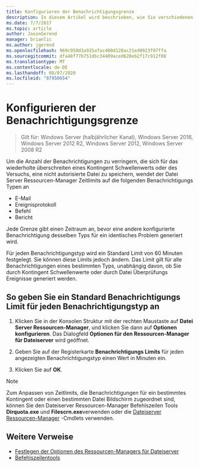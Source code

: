 ```yaml
---
title: Konfigurieren der Benachrichtigungsgrenze
description: In diesem Artikel wird beschrieben, wie Sie verschiedenen Benachrichtigungs Typen Zeitlimits hinzufügen.
ms.date: 7/7/2017
ms.topic: article
author: JasonGerend
manager: brianlic
ms.author: jgerend
ms.openlocfilehash: 969c950d3a925afac400d128ac21ed0923f07ffa
ms.sourcegitcommit: dfa48f77b751dbc34409aced628eb2f17c912f08
ms.translationtype: MT
ms.contentlocale: de-DE
ms.lasthandoff: 08/07/2020
ms.locfileid: "87950654"
---
```

# <a name="configure-notification-limits"></a>Konfigurieren der Benachrichtigungsgrenze

> Gilt für: Windows Server (halbjährlicher Kanal), Windows Server 2016, Windows Server 2012 R2, Windows Server 2012, Windows Server 2008 R2

Um die Anzahl der Benachrichtigungen zu verringern, die sich für das wiederholte überschreiten eines Kontingent Schwellenwerts oder des Versuchs, eine nicht autorisierte Datei zu speichern, wendet der Datei Server Ressourcen-Manager Zeitlimits auf die folgenden Benachrichtigungs Typen an

-   E-Mail
-   Ereignisprotokoll
-   Befehl
-   Bericht

Jede Grenze gibt einen Zeitraum an, bevor eine andere konfigurierte Benachrichtigung desselben Typs für ein identisches Problem generiert wird.

Für jeden Benachrichtigungstyp wird ein Standard Limit von 60 Minuten festgelegt. Sie können diese Limits jedoch ändern. Das Limit gilt für alle Benachrichtigungen eines bestimmten Typs, unabhängig davon, ob Sie durch Kontingent Schwellenwerte oder durch Datei Überprüfungs Ereignisse generiert werden.

## <a name="to-specify-a-standard-notification-limit-for-each-notification-type"></a>So geben Sie ein Standard Benachrichtigungs Limit für jeden Benachrichtigungstyp an

1.  Klicken Sie in der Konsolen Struktur mit der rechten Maustaste auf **Datei Server Ressourcen-Manager**, und klicken Sie dann auf **Optionen konfigurieren**. Das Dialogfeld **Optionen für den Ressourcen-Manager für Dateiserver** wird geöffnet.

2.  Geben Sie auf der Registerkarte **Benachrichtigungs Limits** für jeden angezeigten Benachrichtigungstyp einen Wert in Minuten ein.

3.  Klicken Sie auf **OK**.

> [!Note]
> Zum Anpassen von Zeitlimits, die Benachrichtigungen für ein bestimmtes Kontingent oder einen bestimmten Datei Bildschirm zugeordnet sind, können Sie den Dateiserver Ressourcen-Manager Befehlszeilen Tools **Dirquota.exe** und **Filescrn.exe**verwenden oder die [Dateiserver Ressourcen-Manager](/powershell/module/fileserverresourcemanager/?view=win10-ps) -Cmdlets verwenden.

## <a name="additional-references"></a>Weitere Verweise

-   [Festlegen der Optionen des Ressourcen-Managers für Dateiserver](setting-file-server-resource-manager-options.md)
-   [Befehlszeilentools](command-line-tools.md)
